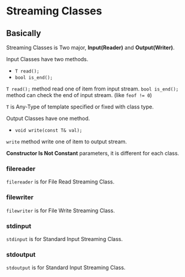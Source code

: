 # Streaming Classes

## Basically

Streaming Classes is Two major, **Input(Reader)** and **Output(Writer)**.

Input Classes have two methods.

* `T read();`
* `bool is_end();`

`T read();` method read one of item from input stream.
`bool is_end();` method can check the end of input stream. (like `feof != 0`)

`T` is Any-Type of template specified or fixed with class type.

Output Classes have one method.

* `void write(const T& val);`

`write` method write one of item to output stream.

**Constructor Is Not Constant** parameters, it is different for each class.

### filereader

`filereader` is for File Read Streaming Class.

### filewriter

`filewriter` is for File Write Streaming Class.


### stdinput

`stdinput` is for Standard Input Streaming Class.

### stdoutput

`stdoutput` is for Standard Input Streaming Class.

